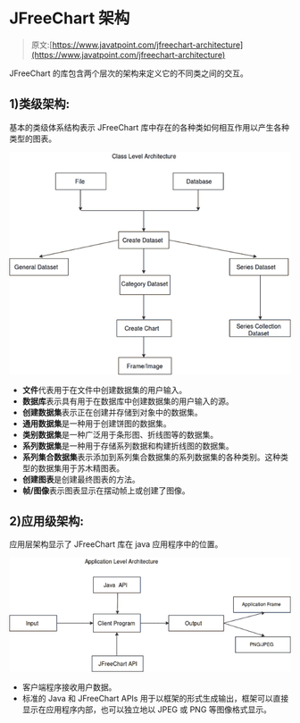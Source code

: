 # JFreeChart 架构

> 原文:[https://www.javatpoint.com/jfreechart-architecture](https://www.javatpoint.com/jfreechart-architecture)

JFreeChart 的库包含两个层次的架构来定义它的不同类之间的交互。

## 1)类级架构:

基本的类级体系结构表示 JFreeChart 库中存在的各种类如何相互作用以产生各种类型的图表。

![Class Level Architecture](img/18af81b4b38afbeb2bdafb3386d99bf4.png)

*   **文件**代表用于在文件中创建数据集的用户输入。
*   **数据库**表示具有用于在数据库中创建数据集的用户输入的源。
*   **创建数据集**表示正在创建并存储到对象中的数据集。
*   **通用数据集**是一种用于创建饼图的数据集。
*   **类别数据集**是一种广泛用于条形图、折线图等的数据集。
*   **系列数据集**是一种用于存储系列数据和构建折线图的数据集。
*   **系列集合数据集**表示添加到系列集合数据集的系列数据集的各种类别。这种类型的数据集用于苏木精图表。
*   **创建图表**是创建最终图表的方法。
*   **帧/图像**表示图表显示在摆动帧上或创建了图像。

## 2)应用级架构:

应用层架构显示了 JFreeChart 库在 java 应用程序中的位置。

![Application Level Architecture](img/0af9d352153e527865c42568b7e8e836.png)

*   客户端程序接收用户数据。
*   标准的 Java 和 JFreeChart APIs 用于以框架的形式生成输出，框架可以直接显示在应用程序内部，也可以独立地以 JPEG 或 PNG 等图像格式显示。